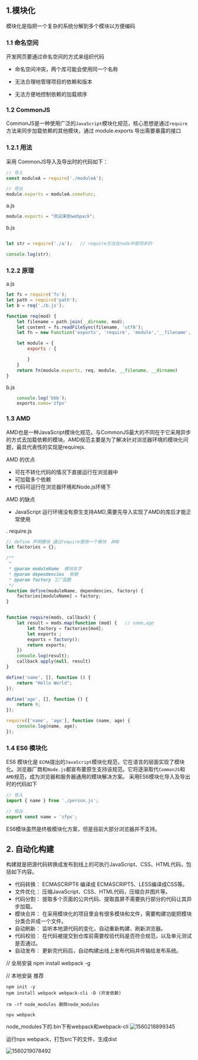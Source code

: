 ## 1.模块化

模块化是指把一个复杂的系统分解到多个模块以方便编码



### 1.1 命名空间

开发网页要通过命名空间的方式来组织代码

- 命名空间冲突，两个库可能会使用同一个名称

- 无法合理地管理项目的依赖和版本

- 无法方便地控制依赖的加载顺序


### 1.2 CommonJS

CommonJS是一种使用广泛的`JavaScript`模块化规范，核心思想是通过`require`方法来同步加载依赖的其他模块，通过 module.exports 导出需要暴露的接口

### 1.2.1 用法

采用 CommonJS导入及导出时的代码如下：
```javascript
// 导入
const moduleA = require('./moduleA');

// 导出
module.exports = moduleA.someFunc;
```

a.js
```javascript
module.exports = "欢迎来到webpack";
```
b.js
```javascript

let str = require('./a');   // require方法在node中是同步的

console.log(str);
```

### 1.2.2 原理

a.js

```javascript
let fs = require('fs');
let path = require('path');
let b = req('./b.js');

function req(mod) {
    let filename = path.join(__dirname, mod);
    let content = fs.readFileSync(filename, 'utf8');
    let fn = new Function('exports', 'require', 'module','__filename','__dirname', content+'\n return module.exports')

    let module = {
        exports : {

        }
    }
    return fn(module.exports, req, module, __filename, __dirname)
}
```

b.js
```javascript
    console.log('bbb');
    exports.name='zfpx'

```

### 1.3 AMD

AMD也是一种JavaScript模块化规范，与CommonJS最大的不同在于它采用异步的方式去加载依赖的模块。AMD规范主要是为了解决针对浏览器环境的模块化问题，最具代表性的实现是requirejs.

AMD 的优点
- 可在不转化代码的情况下直接运行在浏览器中
- 可加载多个依赖
- 代码可运行在浏览器环境和Node.js环境下
  

AMD 的缺点
- JavaScript 运行环境没有原生支持AMD,需要先导入实现了AMD的库后才能正常使用

. require.js

```javascript
// define 声明模块 通过require使用一个模块  AMD
let factories = {};

/**
 *
 * @param moduleName  模块名字
 * @param dependencies  依赖
 * @param factory 工厂函数
 */
function define(moduleName, dependencies, factory) {
    factories[moduleName] = factory;
}


function require(mods, callback) {
    let result = mods.map(function (mod) {   // name,age
        let factory = factories[mod];
        let exports ;
        exports = factory();
        return exports;
    })
    console.log(result);
    callback.apply(null, result)
}

define('name', [], function () {
    return "Hello World";
});

define('age', [], function () {
    return 9;
});

require(['name', 'age'], function (name, age) {
    console.log(name, age);
});


```

### 1.4 ES6 模块化
ES6 模块化是 `ECMA`提出的`JavaScript`模块化规范，它在语言的层面实现了模块化。浏览器厂商和`Node.js`都宣布要原生支持该规范。它将逐渐取代`CommonJS`和`AMD`规范，成为浏览器和服务器通用的模块解决方案。
采用ES6模块化导入及导出时的代码如下

```javascript
// 导入
import { name } from './person.js';

// 导出
export const name = 'zfpx';
```

ES6模块虽然是终极模块化方案，但是目前大部分浏览器并不支持。

## 2. 自动化构建

构建就是把源代码转换成发布到线上的可执行JavaScript、CSS、HTML代码，包括如下内容。

- 代码转换： ECMASCRIPT6 编译成 ECMASCRIPT5、LESS编译成CSS等。
- 文件优化： 压缩JavaScript、CSS、HTML代码，压缩合并图片等。
- 代码分割： 提取多个页面的公共代码、提取首屏不需要执行部分的代码让其异步加载。
- 模块合并： 在采用模块化的项目里会有很多模块和文件，需要构建功能把模块分类合并成一个文件。
- 自动刷新： 监听本地源代码的变化，自动重新构建、刷新浏览器。
- 代码校验： 在代码被提交到仓库前需要校验代码是否符合规范，以及单元测试是否通过。
- 自动发布： 更新完代码后，自动构建出线上发布代码并传输给发布系统。






// 全局安装 npm install webpack -g

// 本地安装 推荐

```
npm init -y
npm install webpack webpack-cli -D (开发依赖)

rm -rf node_modules 删除node_modules

npx webpack
```

node_modules下的.bin下有webpack和webpack-cli
![1560218899345](C:\Users\michaelhee\AppData\Roaming\Typora\typora-user-images\1560218899345.png)

运行npx webpack，打包src下的文件，生成dist

![1560219078492](C:\Users\michaelhee\AppData\Roaming\Typora\typora-user-images\1560219078492.png)